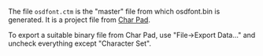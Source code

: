 The file `osdfont.ctm` is the "master" file from which osdfont.bin is
generated. It is a project file from
[Char Pad](http://www.coder.pwp.blueyonder.co.uk/charpad.htm).

To export a suitable binary file from Char Pad, use "File->Export
Data..." and uncheck everything except "Character Set".
